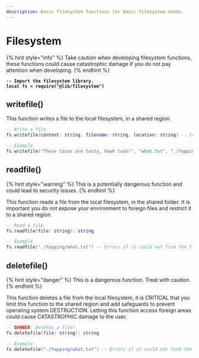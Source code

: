```yaml
---
description: Basic filesystem functions for basic filesystem needs.
---
```


# Filesystem

{% hint style="info" %}
Take caution when developing filesystem functions, these functions could cause catastrophic damage if you do not pay attention when developing.
{% endhint %}



<pre class="language-lua"><code class="lang-lua"><strong>-- Import the filesystem library.
</strong><strong>local fs = require("@lib/filesystem")
</strong></code></pre>

## writefile()

This function writes a file to the local filesystem, in a shared region.

```lua
-- Write a file.
fs.writefile(content: string, filename: string, location: string) -- Creates a new file if it doesn't exist, else it overrides.

-- Example
fs.writefile("These tacos are tasty, hawk tuah!", "what.txt", "./Yapping") -- Create a new folder if it doesn't exist.
```



## readfile()

{% hint style="warning" %}
This is a potentially dangerous function and could lead to security issues.
{% endhint %}

This function reads a file from the local filesystem, in the shared folder. It is important you do not expose your environment to foreign files and restrict it to a shared region.

```lua
-- Read a file.
fs.readfile(file: string): string

-- Example
fs.readfile("./Yapping/what.txt") -- Errors if it could not find the file.
```

## deletefile()

{% hint style="danger" %}
This is a dangerous function. Treat with caution.
{% endhint %}

This function deletes a file from the local filesystem, it is CRITICAL that you limit this function to the shared region and add safeguards to prevent operating system DESTRUCTION. Letting this function access foreign areas could cause CATASTROPHIC damage to the user.

```lua
-- DANGER: Deletes a file!
fs.deletefile(file: string): string

-- Example
fs.deletefile("./Yapping/what.txt") -- Errors if it could not find the file. Be careful when developing.
```
